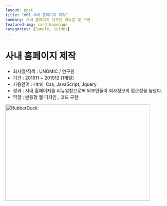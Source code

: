 ```yaml
---
layout: post
title: "#01 사내 홈페이지 제작"
summary: 사내 홈페이지 디자인 리뉴얼 및 구현
featured-img: card_homepage
categories: [Sample, Guides]
---
```


# 사내 홈페이지 제작

- 회사명/직책 : UNOMIC / 연구원
- 기간 : 201911 ~ 201912 (1개월)
- 사용언어 : Html, Css, JavaScript, Jquery
- 성과 : 사내 홈페이지를 리뉴얼함으로써 외부인들이 회사정보의 접근성을 높였다.
- 역할 : 반응형 웹 디자인 , 코드 구현

<img src="../assets/img/posts/homepage_web.jpg" width="450px" height="300px" title="HomepageWeb" alt="RubberDuck"></img><br/>
